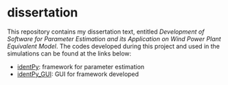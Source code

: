 # dissertation

This repository contains my dissertation text, entitled _Development of Software for Parameter Estimation and its Application on Wind Power Plant Equivalent Model_. The codes developed during this project and used in the simulations can be found at the links below:

* [identPy](https://github.com/gnegrelli/identPy): framework for parameter estimation
* [identPy_GUI](https://github.com/gnegrelli/identPy_GUI): GUI for framework developed
